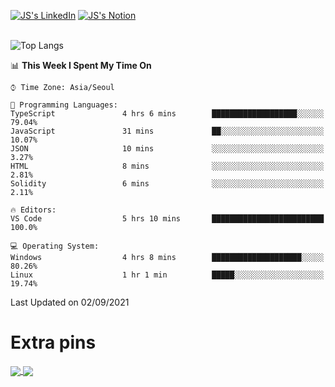 
[![JS's LinkedIn](https://img.shields.io/badge/LinkedIn-blue?style=for-the-badge&logo=linkedin)](https://www.linkedin.com/in/jaeseung-lee-5a2a32139/) 
[![JS's Notion](https://img.shields.io/badge/Notion-black?style=for-the-badge&logo=notion)](https://bit.ly/ljswiki1) <br><br>
<!-- ![JS's GitHub stats](https://github-readme-stats-lemon-five.vercel.app/api?username=tkxkd0159&hide=contribs,prs,stars,issues&show_icons=true&theme=react&include_all_commits=true)   -->
![Top Langs](https://github-readme-stats-lemon-five.vercel.app/api/top-langs/?username=tkxkd0159&layout=compact&hide=jupyter%20notebook,scss,html,css&langs_count=10)  


<!--START_SECTION:waka-->
📊 **This Week I Spent My Time On** 

```text
⌚︎ Time Zone: Asia/Seoul

💬 Programming Languages: 
TypeScript               4 hrs 6 mins        ███████████████████░░░░░░   79.04% 
JavaScript               31 mins             ██░░░░░░░░░░░░░░░░░░░░░░░   10.07% 
JSON                     10 mins             ░░░░░░░░░░░░░░░░░░░░░░░░░   3.27% 
HTML                     8 mins              ░░░░░░░░░░░░░░░░░░░░░░░░░   2.81% 
Solidity                 6 mins              ░░░░░░░░░░░░░░░░░░░░░░░░░   2.11%

🔥 Editors: 
VS Code                  5 hrs 10 mins       █████████████████████████   100.0%

💻 Operating System: 
Windows                  4 hrs 8 mins        ████████████████████░░░░░   80.26% 
Linux                    1 hr 1 min          █████░░░░░░░░░░░░░░░░░░░░   19.74%

```


 Last Updated on 02/09/2021
<!--END_SECTION:waka-->

# Extra pins
<a href="https://github.com/tkxkd0159/go-chain">
  <img align="center" src="https://github-readme-stats-lemon-five.vercel.app/api/pin/?username=tkxkd0159&repo=go-chain&theme=react" />
</a>
<a href="https://github.com/tkxkd0159/dsalgo">
  <img align="center" src="https://github-readme-stats-lemon-five.vercel.app/api/pin/?username=tkxkd0159&repo=dsalgo&theme=react" />
</a>

<!---
- 🔭 I’m currently working on ...
- 🌱 I’m currently learning blockchain and distributed network
- 👯 I’m looking to collaborate on ...
- 🤔 I’m looking for help with ...
- 💬 Ask me about ...
- 📫 How to reach me: ...
- 😄 Pronouns: ...
- ⚡ Fun fact: ...
-->

